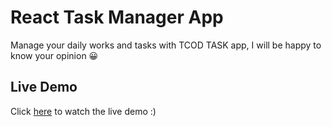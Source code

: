 # React Task Manager App

Manage your daily works and tasks with TCOD TASK app, I will be happy to know your opinion 😀

## Live Demo

Click [here](https://tcod-task-manager.vercel.app) to watch the live demo :)

